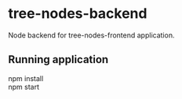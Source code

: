 # tree-nodes-backend
Node backend for tree-nodes-frontend application.

## Running application
npm install \
npm start
